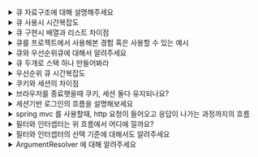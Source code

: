 <details>
<summary>큐 자료구조에 대해 설명해주세요</summary>
<div markdown="1">
한쪽 끝에서 삽입하고, 다른 한쪽 끝에서 삭제합니다. 즉, 선입선출 방식으로 동작하는 자료구조입니다.
</div>
</details>

<details>
<summary>큐 사용시 시간복잡도</summary>
<div markdown="1">  
구현 방식마다 다르지만, 보통 사용하는 연결리스트 구현 방식에서는 삽입, 삭제 모두 O(1) 입니다.
</div>
</details>

<details>
<summary>큐 구현시 배열과 리스트 차이점</summary>
<div markdown="1">
배열의 경우 삭제 시 기존의 원소들을 전부 한칸씩 이동시켜줘야하는 문제를 해결하기위해 원형 큐 형태로 구현합니다. 추가로 배열은 크기가 고정되어 있지만 리스트는 동적으로 크기를 확장할 수 있습니다.
</div>
</details>

<details>
<summary>큐를 프로젝트에서 사용해본 경험 혹은 사용할 수 있는 예시</summary>
<div markdown="1">
프로젝트에서 이벤트를 큐를 사용해서 구현할 수 있습니다. 이벤트 발생 시에 큐에 넣어 순차적으로 동작하도록 하여 순서를 보장할 수 있습니다.
</div>
</details>

<details>
<summary>큐와 우선순위큐에 대해서 알려주세요</summary>
<div markdown="1">
큐는 데이터가 정렬되어 있지 않지만, 우선순위 큐는 최대힙이나 최소힙을 이용하여 지정한 우선순위에 따라 정렬된 자료구조입니다.
</div>
</details>

<details>
<summary>큐 두개로 스택 하나 만들어봐라</summary>
<div markdown="1">
큐가 A, B가 있다고 하겠습니다. 삽입 시에는 큐 A 에 전부 넣습니다. 큐 A 에서 삭제 시에는 큐 A 의 원소가 1개 남을 때까지 큐 A 에서 원소를 큐 B 로 이동시킵니다. 남아있는 1개의 큐 A 원소를 삭제합니다.
</div>
</details>

<details>
<summary>우선순위 큐 시간복잡도</summary>
<div markdown="1">
최소힙, 최대힙으로 구현되었다면 삽입, 삭제 모두 O(logN) 입니다. 최대값, 최소값 조회는 O(1) 입니다.
</div>
</details>

<details>
<summary>쿠키와 세션의 차이점</summary>
<div markdown="1">
두 기술 모두 HTTP 통신 간에 상태를 유지하기 위한 기술입니다. 가장 큰 차이는 저장 위치입니다. 쿠키는 클라이언트 측, 세션은 서버 측에 정보를 저장합니다.
</div>
</details>

<details>
<summary>브라우저를 종료햇을때 쿠키, 세션 둘다 유지되나요?</summary>
<div markdown="1"> 
구현 방식에 따라 다르지만 일반적으로 쿠키는 지정된 수명이 있기에 브라우저를 종료하여도 유지됩니다. 세션의 경우 브라우저를 종료하면 사라집니다.
</div>
</details>

<details>
<summary>세션기반 로그인의 흐름을 설명해보세요</summary>
<div markdown="1">
1. 사용자가 로그인 정보를 입력하면 서버는 사용자가 제출한 로그인 정보를 DB 와 비교하여 검증합니다. <br>
2. 만약 로그인 정보가 올바르다면, 서버는 고유한 세션 ID를 생성합니다. <br>
3. 서버는 세션 ID를 클라이언트에게 쿠키 형태로 전달합니다. <br>
4. 클라이언트는 세션 ID 쿠키를 저장하고, 이후의 모든 요청에서 이 세션 ID를 서버에 함께 전달합니다. <br>
5. 서버는 클라이언트로부터 받은 세션 ID를 사용하여 사용자의 세션을 식별합니다. 세션을 데이터베이스나 메모리에 저장하고, 사용자에 대한 인증 정보를 세션과 연결합니다. <br>
6. 사용자가 로그인한 상태로 웹 사이트를 탐색하는 동안, 서버는 클라이언트가 제공한 세션 ID를 기반으로 사용자를 식별하고 로그인 상태를 유지합니다. <br>
7. 사용자가 로그아웃을 요청하거나 세션 타임아웃이 발생하면, 서버는 세션을 무효화하고 사용자의 로그인 상태를 종료합니다.
</div>
</details>

<details>
<summary>spring mvc 를 사용할때, http 요청이 들어오고 응답이 나가는 과정까지의 흐름</summary>
<div markdown="1">  
1. 클라이언트가 HTTP 요청을 보냅니다. <br>
2. 요청은 WAS 로 전달됩니다. <br>
3. WAS 는 요청을 DispatcherServlet 으로 전달합니다. <br>
4. DispatcherServlet은 요청에 해당하는 핸들러를 찾기 위해 Handler Mapping 에게 요청을 전달합니다. <br>
5. Handler Mapping은 요청에 해당하는 Controller를 결정합니다. <br>
6. Controller 는 요청을 처리하고, 비즈니스 로직을 수행합니다. <br>
7. Controller는 요청에 대한 처리 결과를 담은 Model 객체를 생성하고, 뷰를 반환합니다. <br>
8. DispatcherServlet은 뷰 이름을 View Resolver에게 전달하여 실제로 사용될 뷰를 결정합니다. <br>
9. View Resolver는 뷰 이름을 기반으로 실제로 사용될 뷰를 찾아냅니다. <br> 
10. View는 모델 데이터를 받아서 클라이언트에게 보여줄 최종 결과(HTML, JSON 등)를 생성합니다. <br>
11. 최종 결과가 생성되면, DispatcherServlet은 이를 응답으로 반환합니다. <br>
12. WAS 는 응답을 클라이언트에게 전달합니다. <br>
13. 클라이언트는 받은 응답을 처리하고 결과를 표시합니다.
</div>
</details>

<details>
<summary>필터와 인터셉터는 위 흐름에서 어디에 낄까요?</summary>
<div markdown="1">
필터는 서블릿 컨테이너 기술로 DispatcherServlet 이전에 위치하며 요청이 DispatcherServlet에 도달하기 전에 요청을 가로채고 필터 체인을 통해 여러 개의 필터가 차례로 실행됩니다.
인터셉터는 DispatcherServlet 내부에 위치하며, 핸들러가 요청을 처리하기 전과 후에 실행됩니다.
</div>
</details>

<details>
<summary>필터와 인터셉터의 선택 기준에 대해서도 알려주세요</summary>
<div markdown="1"> 
일반적으로, 필터는 서블릿 컨테이너에서 동작하고 전역적인 처리를 위해 사용되며, 인터셉터는 Spring MVC 내부에서 컨트롤러와 관련된 작업을 수행하기 위해 사용됩니다.
</div>
</details>

<details>
<summary>ArgumentResolver 에 대해 알려주세요</summary>
<div markdown="1">
ArgumentResolver는 Spring MVC에서 컨트롤러의 메서드 매개변수를 바인딩하기 위해 사용되는 인터페이스입니다. <br>
ArgumentResolver를 사용하면 요청의 특정 매개변수를 자동으로 해석하고 필요한 객체로 변환할 수 있습니다. <br>
핸들러 메서드 실행 전에 동작합니다.
</div>
</details>
